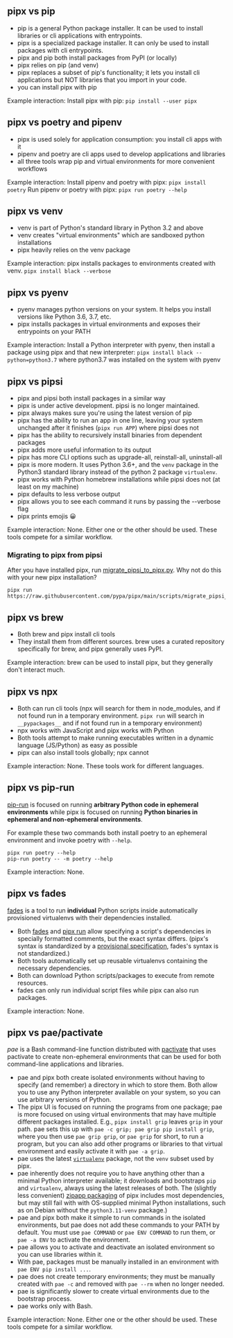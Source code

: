 ## pipx vs pip

- pip is a general Python package installer. It can be used to install libraries or cli applications with entrypoints.
- pipx is a specialized package installer. It can only be used to install packages with cli entrypoints.
- pipx and pip both install packages from PyPI (or locally)
- pipx relies on pip (and venv)
- pipx replaces a subset of pip's functionality; it lets you install cli applications but NOT libraries that you import
  in your code.
- you can install pipx with pip

Example interaction: Install pipx with pip: `pip install --user pipx`

## pipx vs poetry and pipenv

- pipx is used solely for application consumption: you install cli apps with it
- pipenv and poetry are cli apps used to develop applications and libraries
- all three tools wrap pip and virtual environments for more convenient workflows

Example interaction: Install pipenv and poetry with pipx: `pipx install poetry` Run pipenv or poetry with pipx:
`pipx run poetry --help`

## pipx vs venv

- venv is part of Python's standard library in Python 3.2 and above
- venv creates "virtual environments" which are sandboxed python installations
- pipx heavily relies on the venv package

Example interaction: pipx installs packages to environments created with venv. `pipx install black --verbose`

## pipx vs pyenv

- pyenv manages python versions on your system. It helps you install versions like Python 3.6, 3.7, etc.
- pipx installs packages in virtual environments and exposes their entrypoints on your PATH

Example interaction: Install a Python interpreter with pyenv, then install a package using pipx and that new
interpreter: `pipx install black --python=python3.7` where python3.7 was installed on the system with pyenv

## pipx vs pipsi

- pipx and pipsi both install packages in a similar way
- pipx is under active development. pipsi is no longer maintained.
- pipx always makes sure you're using the latest version of pip
- pipx has the ability to run an app in one line, leaving your system unchanged after it finishes (`pipx run APP`) where
  pipsi does not
- pipx has the ability to recursively install binaries from dependent packages
- pipx adds more useful information to its output
- pipx has more CLI options such as upgrade-all, reinstall-all, uninstall-all
- pipx is more modern. It uses Python 3.6+, and the `venv` package in the Python3 standard library instead of the python
  2 package `virtualenv`.
- pipx works with Python homebrew installations while pipsi does not (at least on my machine)
- pipx defaults to less verbose output
- pipx allows you to see each command it runs by passing the --verbose flag
- pipx prints emojis 😀

Example interaction: None. Either one or the other should be used. These tools compete for a similar workflow.

### Migrating to pipx from pipsi

After you have installed pipx, run
[migrate_pipsi_to_pipx.py](https://raw.githubusercontent.com/pypa/pipx/main/scripts/migrate_pipsi_to_pipx.py). Why not
do this with your new pipx installation?

```
pipx run https://raw.githubusercontent.com/pypa/pipx/main/scripts/migrate_pipsi_to_pipx.py
```

## pipx vs brew

- Both brew and pipx install cli tools
- They install them from different sources. brew uses a curated repository specifically for brew, and pipx generally
  uses PyPI.

Example interaction: brew can be used to install pipx, but they generally don't interact much.

## pipx vs npx

- Both can run cli tools (npx will search for them in node_modules, and if not found run in a temporary environment.
  `pipx run` will search in `__pypackages__` and if not found run in a temporary environment)
- npx works with JavaScript and pipx works with Python
- Both tools attempt to make running executables written in a dynamic language (JS/Python) as easy as possible
- pipx can also install tools globally; npx cannot

Example interaction: None. These tools work for different languages.

## pipx vs pip-run

[pip-run](https://github.com/jaraco/pip-run) is focused on running **arbitrary Python code in ephemeral environments**
while pipx is focused on running **Python binaries in ephemeral and non-ephemeral environments**.

For example these two commands both install poetry to an ephemeral environment and invoke poetry with `--help`.

```
pipx run poetry --help
pip-run poetry -- -m poetry --help
```

Example interaction: None.

## pipx vs fades

[fades](https://github.com/PyAr/fades) is a tool to run **individual** Python scripts inside automatically provisioned
virtualenvs with their dependencies installed.

- Both [fades](https://github.com/PyAr/fades#how-to-mark-the-dependencies-to-be-installed) and
  [pipx run](examples.md#pipx-run-examples) allow specifying a script's dependencies in specially formatted comments,
  but the exact syntax differs. (pipx's syntax is standardized by a
  [provisional specification](https://packaging.python.org/en/latest/specifications/inline-script-metadata/),
  fades's syntax is not standardized.)
- Both tools automatically set up reusable virtualenvs containing the necessary dependencies.
- Both can download Python scripts/packages to execute from remote resources.
- fades can only run individual script files while pipx can also run packages.

Example interaction: None.

## pipx vs pae/pactivate

_pae_ is a Bash command-line function distributed with [pactivate](https://github.com/cynic-net/pactivate) that uses pactivate to create non-ephemeral environments that can be used for both command-line applications and libraries.

- pae and pipx both create isolated environments without having to specify (and remember) a directory in which to store them. Both allow you to use any Python interpreter available on your system, so you can use arbitrary versions of Python.
- The pipx UI is focused on running the programs from one package; pae is more focused on using virtual environments that may have multiple different packages installed. E.g., `pipx install grip` leaves `grip` in your path. pae sets this up with `pae -c grip; pae grip pip install grip`, where you then use `pae grip grip`, or `pae grip` for short, to run a program, but you can also add other programs or libraries to that virtual environment and easily activate it with `pae -a grip`.
- pae uses the latest [`virtualenv`](/latest/development.html) package, not the `venv` subset used by pipx.
- pae inherently does not require you to have anything other than a minimal Python interpreter available; it downloads and bootstraps `pip` and `virtualenv`, always using the latest releases of both. The (slightly less convenient) [zipapp packaging](https://pipx.pypa.io/latest/installation/#using-pipx-without-installing-via-zipapp) of pipx includes most dependencies, but may still fail with with OS-supplied minimal Python installations, such as on Debian without the `python3.11-venv` package.)
- pae and pipx both make it simple to run commands in the isolated environments, but pae does not add these commands to your PATH by default. You must use `pae COMMAND` or `pae ENV COMMAND` to run them, or `pae -a ENV` to activate the environment.
- pae allows you to activate and deactivate an isolated environment so you can use libraries within it.
- With pae, packages must be manually installed in an environment with `pae ENV pip install ...`.
- pae does not create temporary environments; they must be manually created with `pae -c` and removed with `pae --rm` when no longer needed.
- pae is significantly slower to create virtual environments due to the bootstrap process.
- pae works only with Bash.

Example interaction: None. Either one or the other should be used. These tools compete for a similar workflow.
